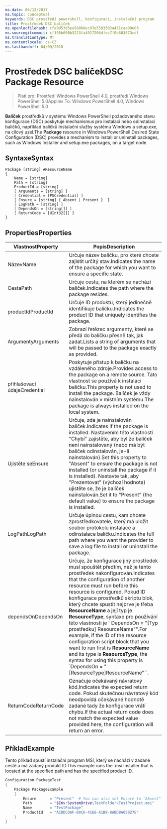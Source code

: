 ```yaml
---
ms.date: 06/12/2017
ms.topic: conceptual
keywords: DSC prostředí powershell, konfiguraci, instalační program
title: Prostředek DSC balíček
ms.openlocfilehash: cfa9d53d5ea588b0ec97e5503302a451caa09e03
ms.sourcegitcommit: cf195b090b3223fa4917206dfec7f0b603873cdf
ms.translationtype: MT
ms.contentlocale: cs-CZ
ms.lasthandoff: 04/09/2018
---
```

# <a name="dsc-package-resource"></a><span data-ttu-id="f6464-103">Prostředek DSC balíček</span><span class="sxs-lookup"><span data-stu-id="f6464-103">DSC Package Resource</span></span>

> <span data-ttu-id="f6464-104">Platí pro: Prostředí Windows PowerShell 4.0, prostředí Windows PowerShell 5.0</span><span class="sxs-lookup"><span data-stu-id="f6464-104">Applies To: Windows PowerShell 4.0, Windows PowerShell 5.0</span></span>

<span data-ttu-id="f6464-105">**Balíček** prostředků v systému Windows PowerShell požadovaného stavu konfigurace (DSC) poskytuje mechanismus pro instalaci nebo odinstalaci balíčků, například balíčků Instalační služby systému Windows a setup.exe, na cílový uzel.</span><span class="sxs-lookup"><span data-stu-id="f6464-105">The **Package** resource in Windows PowerShell Desired State Configuration (DSC) provides a mechanism to install or uninstall packages, such as Windows Installer and setup.exe packages, on a target node.</span></span>

## <a name="syntax"></a><span data-ttu-id="f6464-106">Syntaxe</span><span class="sxs-lookup"><span data-stu-id="f6464-106">Syntax</span></span>

```
Package [string] #ResourceName
{
    Name = [string]
    Path = [string]
    ProductId = [string]
    [ Arguments = [string] ]
    [ Credential = [PSCredential] ]
    [ Ensure = [string] { Absent | Present }  ]
    [ LogPath = [string] ]
    [ DependsOn = [string[]] ]
    [ ReturnCode = [UInt32[]] ]
}
```

## <a name="properties"></a><span data-ttu-id="f6464-107">Properties</span><span class="sxs-lookup"><span data-stu-id="f6464-107">Properties</span></span>
|  <span data-ttu-id="f6464-108">Vlastnost</span><span class="sxs-lookup"><span data-stu-id="f6464-108">Property</span></span>  |  <span data-ttu-id="f6464-109">Popis</span><span class="sxs-lookup"><span data-stu-id="f6464-109">Description</span></span>   |
|---|---|
| <span data-ttu-id="f6464-110">Název</span><span class="sxs-lookup"><span data-stu-id="f6464-110">Name</span></span>| <span data-ttu-id="f6464-111">Určuje název balíčku, pro které chcete zajistit určitý stav.</span><span class="sxs-lookup"><span data-stu-id="f6464-111">Indicates the name of the package for which you want to ensure a specific state.</span></span>|
| <span data-ttu-id="f6464-112">Cesta</span><span class="sxs-lookup"><span data-stu-id="f6464-112">Path</span></span>| <span data-ttu-id="f6464-113">Určuje cestu, na kterém se nachází balíček.</span><span class="sxs-lookup"><span data-stu-id="f6464-113">Indicates the path where the package resides.</span></span>|
| <span data-ttu-id="f6464-114">productId</span><span class="sxs-lookup"><span data-stu-id="f6464-114">ProductId</span></span>| <span data-ttu-id="f6464-115">Určuje ID produktu, který jedinečně identifikuje balíčku.</span><span class="sxs-lookup"><span data-stu-id="f6464-115">Indicates the product ID that uniquely identifies the package.</span></span>|
| <span data-ttu-id="f6464-116">Argumenty</span><span class="sxs-lookup"><span data-stu-id="f6464-116">Arguments</span></span>| <span data-ttu-id="f6464-117">Zobrazí řetězec argumenty, které se předá do balíčku přesně tak, jak zadat.</span><span class="sxs-lookup"><span data-stu-id="f6464-117">Lists a string of arguments that will be passed to the package exactly as provided.</span></span>|
| <span data-ttu-id="f6464-118">přihlašovací údaje</span><span class="sxs-lookup"><span data-stu-id="f6464-118">Credential</span></span>| <span data-ttu-id="f6464-119">Poskytuje přístup k balíčku na vzdáleného zdroje.</span><span class="sxs-lookup"><span data-stu-id="f6464-119">Provides access to the package on a remote source.</span></span> <span data-ttu-id="f6464-120">Tato vlastnost se používá k instalaci balíčku.</span><span class="sxs-lookup"><span data-stu-id="f6464-120">This property is not used to install the package.</span></span> <span data-ttu-id="f6464-121">Balíček je vždy nainstalován v místním systému.</span><span class="sxs-lookup"><span data-stu-id="f6464-121">The package is always installed on the local system.</span></span>|
| <span data-ttu-id="f6464-122">Ujistěte se</span><span class="sxs-lookup"><span data-stu-id="f6464-122">Ensure</span></span>| <span data-ttu-id="f6464-123">Určuje, zda je nainstalován balíček.</span><span class="sxs-lookup"><span data-stu-id="f6464-123">Indicates if the package is installed.</span></span> <span data-ttu-id="f6464-124">Nastavením této vlastnosti "Chybí" zajistěte, aby byl že balíček není nainstalovaný (nebo má být balíček odinstalován, je-li nainstalován).</span><span class="sxs-lookup"><span data-stu-id="f6464-124">Set this property to "Absent" to ensure the package is not installed (or uninstall the package if it is installed).</span></span> <span data-ttu-id="f6464-125">Nastavte tak, aby "Prezentovat" (výchozí hodnota) ujistěte se, že je balíček nainstalován.</span><span class="sxs-lookup"><span data-stu-id="f6464-125">Set it to "Present" (the default value) to ensure the package is installed.</span></span>|
| <span data-ttu-id="f6464-126">LogPath</span><span class="sxs-lookup"><span data-stu-id="f6464-126">LogPath</span></span>| <span data-ttu-id="f6464-127">Určuje úplnou cestu, kam chcete zprostředkovatele, který má uložit soubor protokolu instalace a odinstalace balíčku.</span><span class="sxs-lookup"><span data-stu-id="f6464-127">Indicates the full path where you want the provider to save a log file to install or uninstall the package.</span></span>|
| <span data-ttu-id="f6464-128">dependsOn</span><span class="sxs-lookup"><span data-stu-id="f6464-128">DependsOn</span></span> | <span data-ttu-id="f6464-129">Určuje, že konfigurace jiný prostředek musí spouštět předtím, než je tento prostředek nakonfigurován.</span><span class="sxs-lookup"><span data-stu-id="f6464-129">Indicates that the configuration of another resource must run before this resource is configured.</span></span> <span data-ttu-id="f6464-130">Pokud ID konfigurace prostředků skriptu blok, který chcete spustit nejprve je třeba **ResourceName** a její typ je **ResourceType**, syntaxe pro používání této vlastnosti je ' DependsOn = "[Typ prostředku] ResourceName"".</span><span class="sxs-lookup"><span data-stu-id="f6464-130">For example, if the ID of the resource configuration script block that you want to run first is **ResourceName** and its type is **ResourceType**, the syntax for using this property is \`DependsOn = "[ResourceType]ResourceName"\`\`.</span></span>|
| <span data-ttu-id="f6464-131">ReturnCode</span><span class="sxs-lookup"><span data-stu-id="f6464-131">ReturnCode</span></span>| <span data-ttu-id="f6464-132">Označuje očekávaný návratový kód.</span><span class="sxs-lookup"><span data-stu-id="f6464-132">Indicates the expected return code.</span></span> <span data-ttu-id="f6464-133">Pokud skutečnou návratový kód neodpovídá očekávané hodnotě zadané tady že konfigurace vrátí chybu.</span><span class="sxs-lookup"><span data-stu-id="f6464-133">If the actual return code does not match the expected value provided here, the configuration will return an error.</span></span>|

## <a name="example"></a><span data-ttu-id="f6464-134">Příklad</span><span class="sxs-lookup"><span data-stu-id="f6464-134">Example</span></span>

<span data-ttu-id="f6464-135">Tento příklad spustí instalační program MSI, který se nachází v zadané cestě a má zadaný produkt ID.</span><span class="sxs-lookup"><span data-stu-id="f6464-135">This example runs the .msi installer that is located at the specified path and has the specified product ID.</span></span>

```powershell
Configuration PackageTest
{
    Package PackageExample
    {
        Ensure      = "Present"  # You can also set Ensure to "Absent"
        Path        = "$Env:SystemDrive\TestFolder\TestProject.msi"
        Name        = "TestPackage"
        ProductId   = "ACDDCDAF-80C6-41E6-A1B9-8ABD8A05027E"
    }
}
```